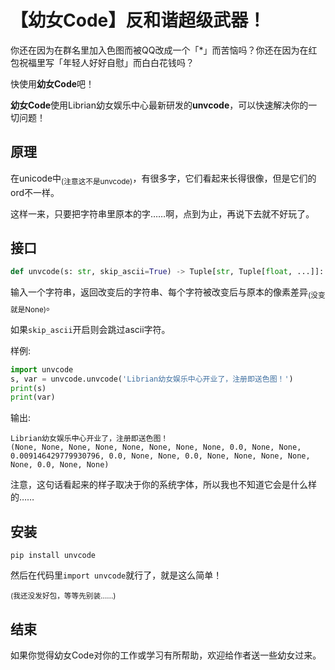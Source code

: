 # 【幼女Code】反和谐超级武器！

你还在因为在群名里加入色图而被QQ改成一个「*」而苦恼吗？你还在因为在红包祝福里写「年轻人好好自慰」而白白花钱吗？

快使用**幼女Code**吧！

**幼女Code**使用Librian幼女娱乐中心最新研发的**unvcode**，可以快速解决你的一切问题！


## 原理

在unicode中<sub>(注意这不是unvcode)</sub>，有很多字，它们看起来长得很像，但是它们的ord不一样。

这样一来，只要把字符串里原本的字……啊，点到为止，再说下去就不好玩了。


## 接口

```python
def unvcode(s: str, skip_ascii=True) -> Tuple[str, Tuple[float, ...]]:
```

输入一个字符串，返回改变后的字符串、每个字符被改变后与原本的像素差异<sub>(没变就是None)</sub>。

如果`skip_ascii`开启则会跳过ascii字符。

样例: 

```python
import unvcode
s, var = unvcode.unvcode('Librian幼女娱乐中心开业了，注册即送色图！')
print(s) 
print(var) 
```

输出: 
```text
Librian幼⼥娱乐㆗⼼开业了，注册即送⾊图！
(None, None, None, None, None, None, None, None, 0.0, None, None, 0.009146429779930796, 0.0, None, None, 0.0, None, None, None, None, None, 0.0, None, None)
```

注意，这句话看起来的样子取决于你的系统字体，所以我也不知道它会是什么样的……

## 安装

```
pip install unvcode
```

然后在代码里`import unvcode`就行了，就是这么简单！

<sub>(我还没发好包，等等先别装……)</sub>


## 结束

如果你觉得幼女Code对你的工作或学习有所帮助，欢迎给作者送一些幼女过来。


